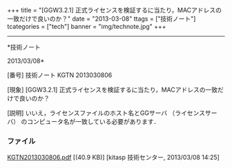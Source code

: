 ﻿+++
title = "[GGW3.2.1] 正式ライセンスを検証するに当たり，MACアドレスの一致だけで良いのか？"
date = "2013-03-08"
ttags = ["技術ノート"]
tcategories = ["tech"]
banner = "img/technote.jpg"
+++

-----------------------------------------------------------------------------------------------------------------------------

*技術ノート

2013/03/08*


[番号]
技術ノート KGTN 2013030806

[現象]
[GGW3.2.1]
正式ライセンスを検証するに当たり，MACアドレスの一致だけで良いのか？

[説明]
いいえ，ライセンスファイルのホスト名とGGサーバ （ライセンスサーバ）
のコンピュータ名が一致している必要があります．


### ファイル

 
 


[KGTN2013030806.pdf](http://techreport.kitasp.net/attachments/download/1273/KGTN2013030806.pdf)
 [(40.9 KB)] [kitasp 技術センター, 2013/03/08
14:25]


 


 

